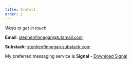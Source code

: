 ```yaml
---
title: Contact
order: 2
---
```


*Ways to get in touch*

**Email**: [stephenfinnegan@tutamail.com](mailto:stephenfinnegan@tutamail.com)

**Substack**: [stephenfinnegan.substack.com](https://stephenfinnegan.substack.com)

My preferred messaging service is **Signal** - [Download Signal](https://signal.org/#signal)
